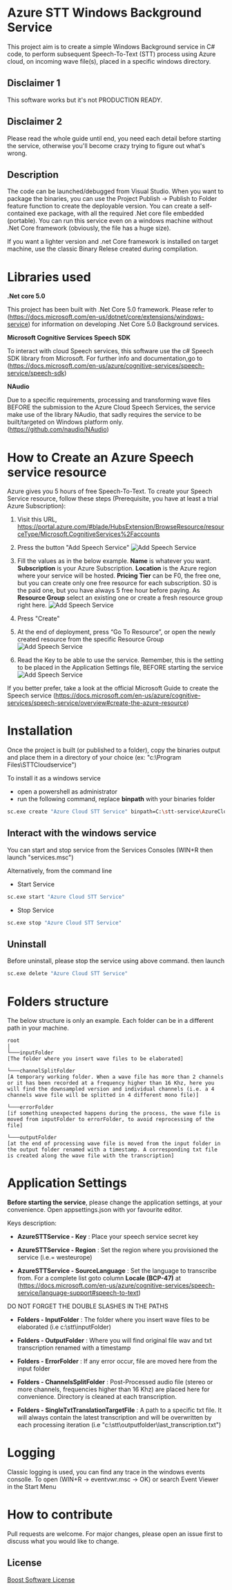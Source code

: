 ﻿# Azure STT Windows Background Service

This project aim is to create a simple Windows Background service in C# code, to perform subsequent Speech-To-Text (STT) process  using Azure cloud, on incoming wave file(s), placed in a specific windows directory.

## Disclaimer 1
This software works but it's not PRODUCTION READY.
## Disclaimer 2
Please read the whole guide until end, you need each detail before starting the service, otherwise you'll become crazy trying to figure out what's wrong.

## Description
The code can be launched/debugged from Visual Studio. When you want to package the binaries, you can use the Project Publish -> Publish to Folder feature function to create the deployable version. You can create a self-contained exe package, with all the required .Net core file embedded (portable). You can run this service even on a windows machine without .Net Core framework (obviously, the file has a huge size). 

If you want a lighter version and .net Core framework is installed on target machine, use the classic Binary Relese created during compilation.

# Libraries used
**.Net core 5.0**

This project has been built with .Net Core 5.0 framework. 
Please refer to (https://docs.microsoft.com/en-us/dotnet/core/extensions/windows-service) for information on developing .Net Core 5.0 Background services.

**Microsoft Cognitive Services Speech SDK**

To interact with cloud Speech services, this software use the c# Speech SDK library from Microsoft.
For further info and documentation,go to (https://docs.microsoft.com/en-us/azure/cognitive-services/speech-service/speech-sdk)

**NAudio**

Due to a specific requirements, processing and transforming wave files BEFORE the submission to the Azure Cloud Speech Services, the service make use of the library NAudio, that sadly requires the service to be built/targeted on Windows platform only. 
(https://github.com/naudio/NAudio)

# How to Create an Azure Speech service resource
Azure gives you 5 hours of free Speech-To-Text.
To create your Speech Service resource, follow these steps (Prerequisite, you have at least a trial Azure Subscription):

1.	Visit this URL, https://portal.azure.com/#blade/HubsExtension/BrowseResource/resourceType/Microsoft.CognitiveServices%2Faccounts
2.	Press the button "Add Speech Service"
![Add Speech Service](/images/tutorial_01.png) 

3.	Fill the values as in the below example. **Name** is whatever you want. **Subscription** is your Azure Subscription. **Location** is the Azure region where your service will be hosted. **Pricing Tier** can be F0, the free one, but you can create only one free resource for each subscription. S0 is the paid one, but you have always 5 free hour before paying. As **Resource Group** select an existing one or create a fresh resource group right here.
![Add Speech Service](/images/tutorial_02.png) 

4.	Press "Create"
5.	At the end of deployment, press “Go To Resource”, or open the newly created resource from the specific Resource Group
![Add Speech Service](/images/tutorial_03.png) 
 
6.	Read the Key to be able to use the service. Remember, this is the setting to be placed in the Application Settings file, BEFORE starting the service
![Add Speech Service](/images/tutorial_04.png) 

If you better prefer, take a look at the official Microsoft Guide to create the Speech service (https://docs.microsoft.com/en-us/azure/cognitive-services/speech-service/overview#create-the-azure-resource)

# Installation

Once the project is built (or published to a folder), copy the binaries output and place them in a directory of your choice (ex: "c:\Program Files\STTCloudservice")

To install it as a windows service
* open a powershell as administrator 
* run the following command, replace **binpath** with your binaries folder

```bash
sc.exe create "Azure Cloud STT Service" binpath=C:\stt-service\AzureCloudSTTService.exe
```

## Interact with the windows service
You can start and stop service from the Services Consoles (WIN+R then launch "services.msc")

Alternatively, from the command line

* Start Service 

```bash
sc.exe start "Azure Cloud STT Service"
```

* Stop Service 

```bash
sc.exe stop "Azure Cloud STT Service"
```

## Uninstall

Before uninstall, please stop the service using above command.
then launch

```bash
sc.exe delete "Azure Cloud STT Service"
```


# Folders structure
The below structure is only an example. Each folder can be in a different path in your machine.

```
root 
│   
└───inputFolder 
[The folder where you insert wave files to be elaborated]

└───channelSplitFolder 
[A temporary working folder. When a wave file has more than 2 channels or it has been recorded at a frequency higher than 16 Khz, here you will find the downsampled version and individual channels (i.e. a 4 channels wave file will be splitted in 4 different mono file)]

└───errorFolder
[if something unexpected happens during the process, the wave file is moved from inputFolder to errorFolder, to avoid reprocessing of the file]

└───outputFolder
[at the end of processing wave file is moved from the input folder in the output folder renamed with a timestamp. A corresponding txt file is created along the wave file with the transcription]
```

#  Application Settings
**Before starting the service**, please change the application settings, at your convenience.
Open appsettings.json with yor favourite editor.

Keys description:

* **AzureSTTService - Key** : Place your speech service secret key

* **AzureSTTService - Region** : Set the region where you provisioned the service (i.e.= westeurope)

* **AzureSTTService - SourceLanguage** : Set the language to transcribe from. For a complete list goto column **Locale (BCP-47)** at (https://docs.microsoft.com/en-us/azure/cognitive-services/speech-service/language-support#speech-to-text) 

DO NOT FORGET THE DOUBLE SLASHES IN THE PATHS


* **Folders - InputFolder** : The folder where you insert wave files to be elaborated (i.e c:\\stt\\inputFolder)


* **Folders - OutputFolder** : Where you will find original file wav and txt transcription renamed with a timestamp


* **Folders - ErrorFolder** : If any error occur, file are moved here from the input folder


* **Folders - ChannelsSplitFolder** : Post-Processed audio file (stereo or more channels, frequencies higher than 16 Khz) are placed here for convenience. Directory is cleaned at each transcription.

* **Folders - SingleTxtTranslationTargetFile** : A path to a specific txt file. It will always contain the latest transcription and will be overwritten by each processing iteration (i.e "c:\\stt\\outputfolder\\last_transcription.txt")

#  Logging
Classic logging is used, you can find any trace in the windows events consolle.
To open (WIN+R -> eventvwr.msc -> OK)
or search Event Viewer in the Start Menu

#  How to contribute
Pull requests are welcome. For major changes, please open an issue first to discuss what you would like to change.

## License
[Boost Software License](https://choosealicense.com/licenses/bsl-1.0/)